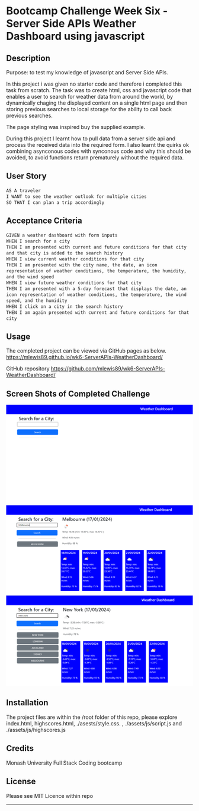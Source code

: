 

# Bootcamp Challenge Week Six - Server Side APIs Weather Dashboard using javascript

## Description

Purpose: to test my knowledge of javascript and Server Side APIs.

In this project i was given no starter code and therefore i completed this task from scratch. The task was to create html, css and javascript code that enables a user to search for weather data from around the world, by dynamically chaging the displayed content on a single html page and then storing previous searches to local storage for the ability to call back previous searches.

The page styling was inspired buy the supplied example.

During this project I learnt how to pull data from a server side api and process the received data into the required form. I also learnt the quirks ok combining asynconous codes with synconous code and why this should be avoided, to avoid functions return prematurely without the required data.

## User Story

```
AS A traveler
I WANT to see the weather outlook for multiple cities
SO THAT I can plan a trip accordingly
```

## Acceptance Criteria

```
GIVEN a weather dashboard with form inputs
WHEN I search for a city
THEN I am presented with current and future conditions for that city and that city is added to the search history
WHEN I view current weather conditions for that city
THEN I am presented with the city name, the date, an icon representation of weather conditions, the temperature, the humidity, and the wind speed
WHEN I view future weather conditions for that city
THEN I am presented with a 5-day forecast that displays the date, an icon representation of weather conditions, the temperature, the wind speed, and the humidity
WHEN I click on a city in the search history
THEN I am again presented with current and future conditions for that city
```

## Usage

The completed project can be viewed via GitHub pages as below.
https://mlewis89.github.io/wk6-ServerAPIs-WeatherDashboard/

GitHub repository
https://github.com/mlewis89/wk6-ServerAPIs-WeatherDashboard/

## Screen Shots of Completed Challenge

![completed application](./Assets/screenshots/Screenshot%202024-01-17%20111203.png)
![completed application](./Assets/screenshots/Screenshot%202024-01-17%20111317.png)
![completed application](./Assets/screenshots/Screenshot%202024-01-17%20111414.png)

## Installation

The project files are within the /root folder of this repo, please explore index.html, highscores.html, ./asests/style.css. , ./assets/js/script.js and ./assets/js/highscores.js


## Credits

Monash University Full Stack Coding bootcamp

## License

Please see MIT Licence within repo

---
